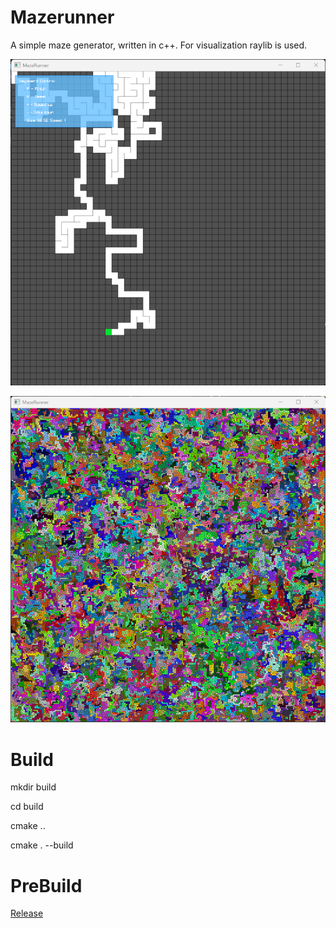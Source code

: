 # Mazerunner

A simple maze generator, written in c++. For visualization raylib is used.

![ScreenShot](/img/screenshot.png)

![ScreenShot](/img/Screenshot2.png)

# Build

mkdir build

cd build

cmake ..

cmake . --build

# PreBuild

[Release](/release/win64/mazeRunner.exe)
